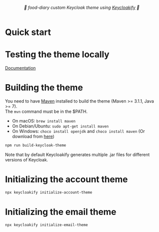 <p align="center">
    <i>🚀 food-diary custom Keycloak theme using <a href="https://keycloakify.dev">Keycloakify</a> 🚀</i>
    <br/>
    <br/>
</p>

# Quick start

# Testing the theme locally

[Documentation](https://docs.keycloakify.dev/testing-your-theme)


# Building the theme

You need to have [Maven](https://maven.apache.org/) installed to build the theme (Maven >= 3.1.1, Java >= 7).  
The `mvn` command must be in the $PATH.

-   On macOS: `brew install maven`
-   On Debian/Ubuntu: `sudo apt-get install maven`
-   On Windows: `choco install openjdk` and `choco install maven` (Or download from [here](https://maven.apache.org/download.cgi))

```bash
npm run build-keycloak-theme
```

Note that by default Keycloakify generates multiple .jar files for different versions of Keycloak.

# Initializing the account theme

```bash
npx keycloakify initialize-account-theme
```

# Initializing the email theme

```bash
npx keycloakify initialize-email-theme
```